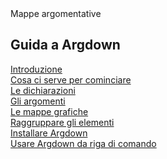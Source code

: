 <link rel="stylesheet" href="../assets/style.css">

<div class="button orange">
Mappe argomentative
</div>

## Guida a Argdown

[Introduzione](introduzione.md)  
[Cosa ci serve per cominciare](cominciare.md)  
[Le dichiarazioni](dichiarazioni.md)   
[Gli argomenti](argomenti.md)  
[Le mappe grafiche](mappe-grafiche.md)  
[Raggruppare gli elementi](raggruppare-gli-elementi.md)  
[Installare Argdown](installare.md)  
[Usare Argdown da riga di comando](riga-di-comando.md)  
